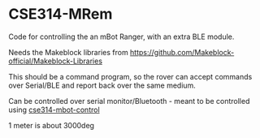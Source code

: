 # CSE314-MRem

Code for controlling the an mBot Ranger, with an extra BLE module.

Needs the Makeblock libraries from https://github.com/Makeblock-official/Makeblock-Libraries

This should be a command program, so the rover can accept commands over Serial/BLE and report back over the same medium.

Can be controlled over serial monitor/Bluetooth - meant to be controlled using [cse314-mbot-control](https://github.com/chrismooredev/cse314-mbot-control)

1 meter is about 3000deg
